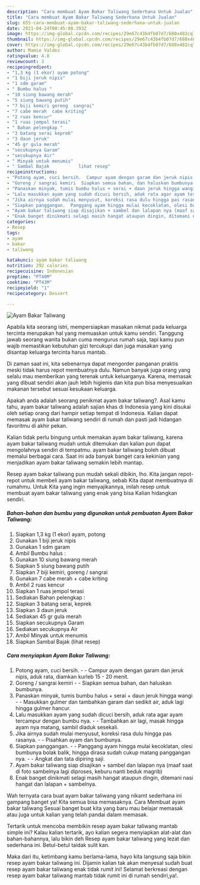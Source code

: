 ```yaml
---
description: "Cara membuat Ayam Bakar Taliwang Sederhana Untuk Jualan"
title: "Cara membuat Ayam Bakar Taliwang Sederhana Untuk Jualan"
slug: 655-cara-membuat-ayam-bakar-taliwang-sederhana-untuk-jualan
date: 2021-04-24T00:45:08.393Z
image: https://img-global.cpcdn.com/recipes/29e67c43b4fb07d7/680x482cq70/ayam-bakar-taliwang-foto-resep-utama.jpg
thumbnail: https://img-global.cpcdn.com/recipes/29e67c43b4fb07d7/680x482cq70/ayam-bakar-taliwang-foto-resep-utama.jpg
cover: https://img-global.cpcdn.com/recipes/29e67c43b4fb07d7/680x482cq70/ayam-bakar-taliwang-foto-resep-utama.jpg
author: Mamie Valdez
ratingvalue: 4.8
reviewcount: 3
recipeingredient:
- "1,3 kg (1 ekor) ayam potong"
- "1 biji jeruk nipis"
- "1 sdm garam"
- " Bumbu halus "
- "10 siung bawang merah"
- "5 siung bawang putih"
- "7 biji kemiri goreng  sangrai"
- "7 cabe merah  cabe kriting"
- "2 ruas kencur"
- "1 ruas jempol terasi"
- " Bahan pelengkap "
- "3 batang serai keprek"
- "3 daun jeruk"
- "45 gr gula merah"
- "secukupnya Garam"
- "secukupnya Air"
- " Minyak untuk menumis"
- " Sambal Bajak           lihat resep"
recipeinstructions:
- "Potong ayam, cuci bersih.  Campur ayam dengan garam dan jeruk nipis, aduk rata, diamkan kurleb 15 - 20 menit."
- "Goreng / sangrai kemiri  Siapkan semua bahan, dan haluskan bumbunya."
- "Panaskan minyak, tumis bumbu halus + serai + daun jeruk hingga wangi   Masukkan gulmer dan tambahkan garam dan sedikit air, aduk lagi hingga gulmer hancur."
- "Lalu masukkan ayam yang sudah dicuci bersih, aduk rata agar ayam tercampur dengan bumbu nya.  Tambahkan air lagi, masak hingga ayam nya matang, sambil diaduk sesekali."
- "Jika airnya sudah mulai menyusut, koreksi rasa dulu hingga pas rasanya.  Pisahkan ayam dan bumbunya."
- "Siapkan panggangan.  Panggang ayam hingga mulai kecoklatan, olesi bumbunya bolak balik, hingga dirasa sudah cukup matang panggangan nya.  Angkat dan tata dipiring saji."
- "Ayam bakar taliwang siap disajikan + sambel dan lalapan nya (maaf saat di foto sambelnya lagi diproses, keburu nanti beduk magrib)"
- "Enak banget dinikmati selagi masih hangat ataupun dingin, ditemani nasi hangat dan lalapan + sambelnya."
categories:
- Resep
tags:
- ayam
- bakar
- taliwang

katakunci: ayam bakar taliwang 
nutrition: 292 calories
recipecuisine: Indonesian
preptime: "PT40M"
cooktime: "PT43M"
recipeyield: "1"
recipecategory: Dessert

---
```



![Ayam Bakar Taliwang](https://img-global.cpcdn.com/recipes/29e67c43b4fb07d7/680x482cq70/ayam-bakar-taliwang-foto-resep-utama.jpg)

Apabila kita seorang istri, mempersiapkan masakan nikmat pada keluarga tercinta merupakan hal yang memuaskan untuk kamu sendiri. Tanggung jawab seorang  wanita bukan cuma mengurus rumah saja, tapi kamu pun wajib memastikan kebutuhan gizi tercukupi dan juga masakan yang disantap keluarga tercinta harus mantab.

Di zaman  saat ini, kita sebenarnya dapat mengorder panganan praktis meski tidak harus repot membuatnya dulu. Namun banyak juga orang yang selalu mau memberikan yang terenak untuk keluarganya. Karena, memasak yang dibuat sendiri akan jauh lebih higienis dan kita pun bisa menyesuaikan makanan tersebut sesuai kesukaan keluarga. 



Apakah anda adalah seorang penikmat ayam bakar taliwang?. Asal kamu tahu, ayam bakar taliwang adalah sajian khas di Indonesia yang kini disukai oleh setiap orang dari hampir setiap tempat di Indonesia. Kalian dapat memasak ayam bakar taliwang sendiri di rumah dan pasti jadi hidangan favoritmu di akhir pekan.

Kalian tidak perlu bingung untuk memakan ayam bakar taliwang, karena ayam bakar taliwang mudah untuk ditemukan dan kalian pun dapat mengolahnya sendiri di tempatmu. ayam bakar taliwang boleh dibuat memalui berbagai cara. Saat ini ada banyak banget cara kekinian yang menjadikan ayam bakar taliwang semakin lebih mantap.

Resep ayam bakar taliwang pun mudah sekali dibikin, lho. Kita jangan repot-repot untuk membeli ayam bakar taliwang, sebab Kita dapat membuatnya di rumahmu. Untuk Kita yang ingin menyajikannya, inilah resep untuk membuat ayam bakar taliwang yang enak yang bisa Kalian hidangkan sendiri.

<!--inarticleads1-->

##### Bahan-bahan dan bumbu yang digunakan untuk pembuatan Ayam Bakar Taliwang:

1. Siapkan 1,3 kg (1 ekor) ayam, potong
1. Gunakan 1 biji jeruk nipis
1. Gunakan 1 sdm garam
1. Ambil  Bumbu halus :
1. Gunakan 10 siung bawang merah
1. Siapkan 5 siung bawang putih
1. Siapkan 7 biji kemiri, goreng / sangrai
1. Gunakan 7 cabe merah + cabe kriting
1. Ambil 2 ruas kencur
1. Siapkan 1 ruas jempol terasi
1. Sediakan  Bahan pelengkap :
1. Siapkan 3 batang serai, keprek
1. Siapkan 3 daun jeruk
1. Sediakan 45 gr gula merah
1. Siapkan secukupnya Garam
1. Sediakan secukupnya Air
1. Ambil  Minyak untuk menumis
1. Siapkan  Sambal Bajak           (lihat resep)




<!--inarticleads2-->

##### Cara menyiapkan Ayam Bakar Taliwang:

1. Potong ayam, cuci bersih. -  - Campur ayam dengan garam dan jeruk nipis, aduk rata, diamkan kurleb 15 - 20 menit.
1. Goreng / sangrai kemiri -  - Siapkan semua bahan, dan haluskan bumbunya.
1. Panaskan minyak, tumis bumbu halus + serai + daun jeruk hingga wangi -  -  Masukkan gulmer dan tambahkan garam dan sedikit air, aduk lagi hingga gulmer hancur.
1. Lalu masukkan ayam yang sudah dicuci bersih, aduk rata agar ayam tercampur dengan bumbu nya. -  - Tambahkan air lagi, masak hingga ayam nya matang, sambil diaduk sesekali.
1. Jika airnya sudah mulai menyusut, koreksi rasa dulu hingga pas rasanya. -  - Pisahkan ayam dan bumbunya.
1. Siapkan panggangan. -  - Panggang ayam hingga mulai kecoklatan, olesi bumbunya bolak balik, hingga dirasa sudah cukup matang panggangan nya. -  - Angkat dan tata dipiring saji.
1. Ayam bakar taliwang siap disajikan + sambel dan lalapan nya (maaf saat di foto sambelnya lagi diproses, keburu nanti beduk magrib)
1. Enak banget dinikmati selagi masih hangat ataupun dingin, ditemani nasi hangat dan lalapan + sambelnya.




Wah ternyata cara buat ayam bakar taliwang yang nikamt sederhana ini gampang banget ya! Kita semua bisa memasaknya. Cara Membuat ayam bakar taliwang Sesuai banget buat kita yang baru mau belajar memasak atau juga untuk kalian yang telah pandai dalam memasak.

Tertarik untuk mencoba membikin resep ayam bakar taliwang mantab simple ini? Kalau kalian tertarik, ayo kalian segera menyiapkan alat-alat dan bahan-bahannya, lalu bikin deh Resep ayam bakar taliwang yang lezat dan sederhana ini. Betul-betul taidak sulit kan. 

Maka dari itu, ketimbang kamu berlama-lama, hayo kita langsung saja bikin resep ayam bakar taliwang ini. Dijamin kalian tak akan menyesal sudah buat resep ayam bakar taliwang enak tidak rumit ini! Selamat berkreasi dengan resep ayam bakar taliwang mantab tidak rumit ini di rumah sendiri,ya!.

